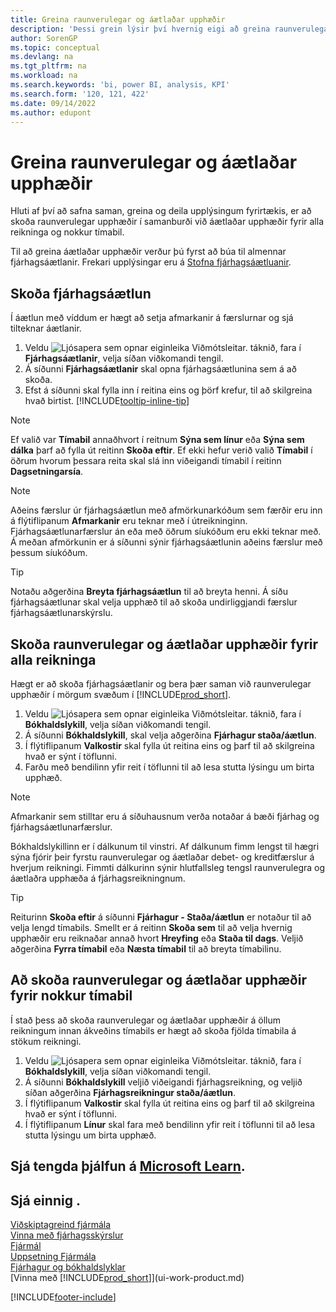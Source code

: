 ```yaml
---
title: Greina raunverulegar og áætlaðar upphæðir
description: 'Þessi grein lýsir því hvernig eigi að greina raunverulegar upphæðir samanborið við upphæðir fjárhagsáætlunar sem leið til að safna, greina og deila gögnum fyrirtækisins.'
author: SorenGP
ms.topic: conceptual
ms.devlang: na
ms.tgt_pltfrm: na
ms.workload: na
ms.search.keywords: 'bi, power BI, analysis, KPI'
ms.search.form: '120, 121, 422'
ms.date: 09/14/2022
ms.author: edupont
---
```

# <a name="analyze-actual-amounts-versus-budgeted-amounts" />Greina raunverulegar og áætlaðar upphæðir

Hluti af því að safna saman, greina og deila upplýsingum fyrirtækis, er að skoða raunverulegar upphæðir í samanburði við áætlaðar upphæðir fyrir alla reikninga og nokkur tímabil.

Til að greina áætlaðar upphæðir verður þú fyrst að búa til almennar fjárhagsáætlanir. Frekari upplýsingar eru á [Stofna fjárhagsáætluanir](finance-how-create-budgets.md).

## <a name="view-a-gl-budget" />Skoða fjárhagsáætlun

Í áætlun með víddum er hægt að setja afmarkanir á færslurnar og sjá tilteknar áætlanir.

1. Veldu ![Ljósapera sem opnar eiginleika Viðmótsleitar.](media/ui-search/search_small.png "Segðu mér hvað þú vilt gera") táknið, fara í **Fjárhagsáætlanir**, velja síðan viðkomandi tengil.
2. Á síðunni **Fjárhagsáætlanir** skal opna fjárhagsáætlunina sem á að skoða.  
3. Efst á síðunni skal fylla inn í reitina eins og þörf krefur, til að skilgreina hvað birtist. [!INCLUDE[tooltip-inline-tip](includes/tooltip-inline-tip_md.md)]

> [!NOTE]  
> Ef valið var **Tímabil** annaðhvort í reitnum **Sýna sem línur** eða **Sýna sem dálka** þarf að fylla út reitinn **Skoða eftir**. Ef ekki hefur verið valið **Tímabil** í öðrum hvorum þessara reita skal slá inn viðeigandi tímabil í reitinn **Dagsetningarsía**.  

> [!NOTE]  
> Aðeins færslur úr fjárhagsáætlun með afmörkunarkóðum sem færðir eru inn á flýtiflipanum **Afmarkanir** eru teknar með í útreikninginn. Fjárhagsáætlunarfærslur án eða með öðrum síukóðum eru ekki teknar með. Á meðan afmörkunin er á síðunni sýnir fjárhagsáætlunin aðeins færslur með þessum síukóðum.  

> [!TIP]  
> Notaðu aðgerðina **Breyta fjárhagsáætlun** til að breyta henni. Á síðu fjárhagsáætlunar skal velja upphæð til að skoða undirliggjandi færslur fjárhagsáætlunarskýrslu.

## <a name="view-actual-and-budgeted-amounts-for-all-accounts" />Skoða raunverulegar og áætlaðar upphæðir fyrir alla reikninga

Hægt er að skoða fjárhagsáætlanir og bera þær saman við raunverulegar upphæðir í mörgum svæðum í [!INCLUDE[prod_short](includes/prod_short.md)].

1. Veldu ![Ljósapera sem opnar eiginleika Viðmótsleitar.](media/ui-search/search_small.png "Segðu mér hvað þú vilt gera") táknið, fara í **Bókhaldslykill**, velja síðan viðkomandi tengil.  
2. Á síðunni **Bókhaldslykill**, skal velja aðgerðina **Fjárhagur staða/áætlun**.
3. Í flýtiflipanum **Valkostir** skal fylla út reitina eins og þarf til að skilgreina hvað er sýnt í töflunni.  
4. Farðu með bendilinn yfir reit í töflunni til að lesa stutta lýsingu um birta upphæð.

> [!NOTE]  
> Afmarkanir sem stilltar eru á síðuhausnum verða notaðar á bæði fjárhag og fjárhagsáætlunarfærslur.

Bókhaldslykillinn er í dálkunum til vinstri. Af dálkunum fimm lengst til hægri sýna fjórir þeir fyrstu raunverulegar og áætlaðar debet- og kreditfærslur á hverjum reikningi. Fimmti dálkurinn sýnir hlutfallsleg tengsl raunverulegra og áætlaðra upphæða á fjárhagsreikningnum.  

> [!TIP]  
> Reiturinn **Skoða eftir** á síðunni **Fjárhagur - Staða/áætlun** er notaður til að velja lengd tímabils. Smellt er á reitinn  **Skoða sem** til að velja hvernig upphæðir eru reiknaðar annað hvort **Hreyfing** eða **Staða til dags**. Veljið aðgerðina **Fyrra tímabil** eða **Næsta tímabil** til að breyta tímabilinu.  

## <a name="to-view-actual-and-budgeted-amounts-for-several-periods" />Að skoða raunverulegar og áætlaðar upphæðir fyrir nokkur tímabil

Í stað þess að skoða raunverulegar og áætlaðar upphæðir á öllum reikningum innan ákveðins tímabils er hægt að skoða fjölda tímabila á stökum reikningi.  

1. Veldu ![Ljósapera sem opnar eiginleika Viðmótsleitar.](media/ui-search/search_small.png "Segðu mér hvað þú vilt gera") táknið, fara í **Bókhaldslykill**, velja síðan viðkomandi tengil.  
2. Á síðunni **Bókhaldslykill** veljið viðeigandi fjárhagsreikning, og veljið síðan aðgerðina **Fjárhagsreikningur staða/áætlun**.  
3. Í flýtiflipanum **Valkostir** skal fylla út reitina eins og þarf til að skilgreina hvað er sýnt í töflunni.  
4. Í flýtiflipanum **Línur** skal fara með bendilinn yfir reit í töflunni til að lesa stutta lýsingu um birta upphæð.  

## <a name="see-related-training-at-microsoft-learnlearnmodulesbudgets-exchange-rates-dynamics-365-business-centralindex" />Sjá tengda þjálfun á [Microsoft Learn](/learn/modules/budgets-exchange-rates-dynamics-365-business-central/index).

## <a name="see-also" />Sjá einnig .

[Viðskiptagreind fjármála](bi.md)  
[Vinna með fjárhagsskýrslur](bi-how-work-account-schedule.md)  
[Fjármál](finance.md)  
[Uppsetning Fjármála](finance-setup-finance.md)  
[Fjárhagur og bókhaldslyklar](finance-general-ledger.md)  
[Vinna með [!INCLUDE[prod_short](includes/prod_short.md)]](ui-work-product.md)  

[!INCLUDE[footer-include](includes/footer-banner.md)]
